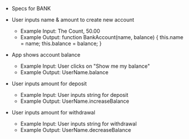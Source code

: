 * Specs for BANK

* User inputs name & amount to create new account
  * Example Input: The Count, 50.00
  * Example Output: function BankAccount(name, balance) {
    this.name = name;
    this.balance = balance;
  }

* App shows account balance
  * Example Input: User clicks on "Show me my balance"
  * Example Output: UserName.balance


* User inputs amount for deposit
  * Example Input: User inputs string for deposit
  * Example Output: UserName.increaseBalance

* User inputs amount for withdrawal
  * Example Input: User inputs string for withdrawal
  * Example Output: UserName.decreaseBalance
